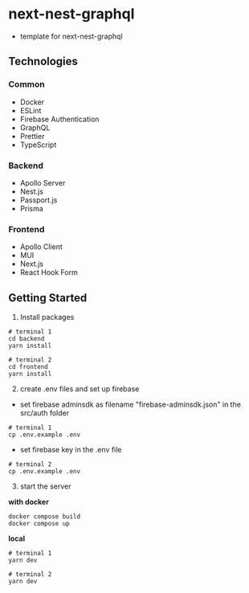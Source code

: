 # next-nest-graphql

- template for next-nest-graphql

## Technologies

### Common

- Docker
- ESLint
- Firebase Authentication
- GraphQL
- Prettier
- TypeScript

### Backend

- Apollo Server
- Nest.js
- Passport.js
- Prisma

### Frontend

- Apollo Client
- MUI
- Next.js
- React Hook Form

## 

## Getting Started

1. Install packages

```shell
# terminal 1
cd backend
yarn install
```

```shell
# terminal 2
cd frontend
yarn install
```

2. create .env files and set up firebase
- set firebase adminsdk as filename "firebase-adminsdk.json" in the src/auth folder

```shell
# terminal 1
cp .env.example .env
```

- set firebase key in the .env file

```shell
# terminal 2
cp .env.example .env
```

3. start the server

**with docker**

```shell
docker compose build
docker compose up
```

**local**

```shell
# terminal 1
yarn dev
```

```shell
# terminal 2
yarn dev
```
